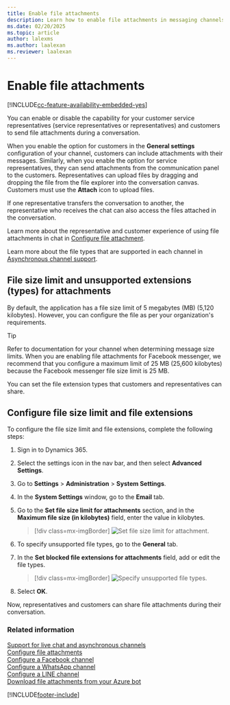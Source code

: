 ```yaml
---
title: Enable file attachments
description: Learn how to enable file attachments in messaging channels in Omnichannel for Customer Service.
ms.date: 02/20/2025
ms.topic: article
author: lalexms
ms.author: laalexan
ms.reviewer: laalexan
---
```


# Enable file attachments

[!INCLUDE[cc-feature-availability-embedded-yes](../../includes/cc-feature-availability-embedded-yes.md)]


You can enable or disable the capability for your customer service representatives (service representatives or representatives) and customers to send file attachments during a conversation. 

When you enable the option for customers in the **General settings** configuration of your channel, customers can include attachments with their messages. Similarly, when you enable the option for service representatives, they can send attachments from the communication panel to the customers. Representatives can upload files by dragging and dropping the file from the file explorer into the conversation canvas. Customers must use the **Attach** icon to upload files.

If one representative transfers the conversation to another, the representative who receives the chat can also access the files attached in the conversation.

Learn more about the representative and customer experience of using file attachments in chat in [Configure file attachment](configure-file-attachment.md).

Learn more about the file types that are supported in each channel in [Asynchronous channel support](card-support-in-channels.md).

## File size limit and unsupported extensions (types) for attachments

By default, the application has a file size limit of 5 megabytes (MB) (5,120 kilobytes). However, you can configure the file as per your organization's requirements.

> [!Tip]
> Refer to documentation for your channel when determining message size limits. When you are enabling file attachments for Facebook messenger, we recommend that you configure a maximum limit of 25 MB (25,600 kilobytes) because the Facebook messenger file size limit is 25 MB.

You can set the file extension types that customers and representatives can share.

## Configure file size limit and file extensions

To configure the file size limit and file extensions, complete the following steps:

1. Sign in to Dynamics 365.

2. Select the settings icon in the nav bar, and then select **Advanced Settings**.

3. Go to **Settings** > **Administration** > **System Settings**.

4. In the **System Settings** window, go to the **Email** tab.

5. Go to the **Set file size limit for attachments** section, and in the **Maximum file size (in kilobytes)** field, enter the value in kilobytes.

    > [!div class=mx-imgBorder]
    > ![Set file size limit for attachment.](../media/file-size-limit.png "Set file size limit for attachment")

6. To specify unsupported file types, go to the **General** tab.

7. In the **Set blocked file extensions for attachments** field, add or edit the file types.

    > [!div class=mx-imgBorder]
    > ![Specify unsupported file types.](../media/unsupported-file-types.png "Specify unsupported file types")

8. Select **OK**.

Now, representatives and customers can share file attachments during their conversation.

### Related information

[Support for live chat and asynchronous channels](card-support-in-channels.md)  
[Configure file attachments](configure-file-attachment.md)  
[Configure a Facebook channel](configure-facebook-channel.md)   
[Configure a WhatsApp channel](configure-whatsapp-channel.md)   
[Configure a LINE channel](configure-line-channel.md)  
[Download file attachments from your Azure bot](../develop/download-attachments-bot.md)  


[!INCLUDE[footer-include](../../includes/footer-banner.md)]
